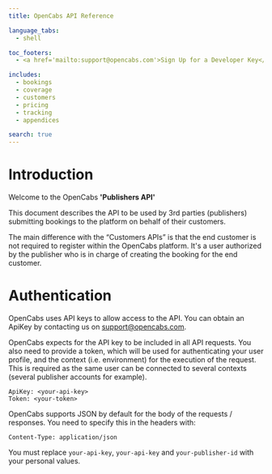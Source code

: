 ```yaml
---
title: OpenCabs API Reference

language_tabs:
  - shell

toc_footers:
  - <a href='mailto:support@opencabs.com'>Sign Up for a Developer Key</a>

includes:
  - bookings
  - coverage
  - customers
  - pricing
  - tracking
  - appendices

search: true
---
```


# Introduction

Welcome to the OpenCabs <b>'Publishers API'</b>

This document describes the API to be used by 3rd parties (publishers) submitting bookings to the platform on behalf of their customers.

The main difference with the “Customers APIs” is that the end customer is not required to register within the OpenCabs platform. It's a user authorized by the publisher who is in charge of creating the booking for the end customer.

# Authentication

OpenCabs uses API keys to allow access to the API. You can obtain an ApiKey by contacting us on support@opencabs.com.

OpenCabs expects for the API key to be included in all API requests. You also need to provide a token, which will be used for authenticating your user profile, and the context (i.e. environment) for the execution of the request. This is required as the same user can be connected to several contexts (several publisher accounts for example).

`ApiKey: <your-api-key>`  
`Token: <your-token>`  

OpenCabs supports JSON by default for the body of the requests / responses. You need to specify this in the headers with:

`Content-Type: application/json`

<aside class="notice">
You must replace <code>your-api-key</code>, <code>your-api-key</code> and <code>your-publisher-id</code> with your personal values.
</aside>
